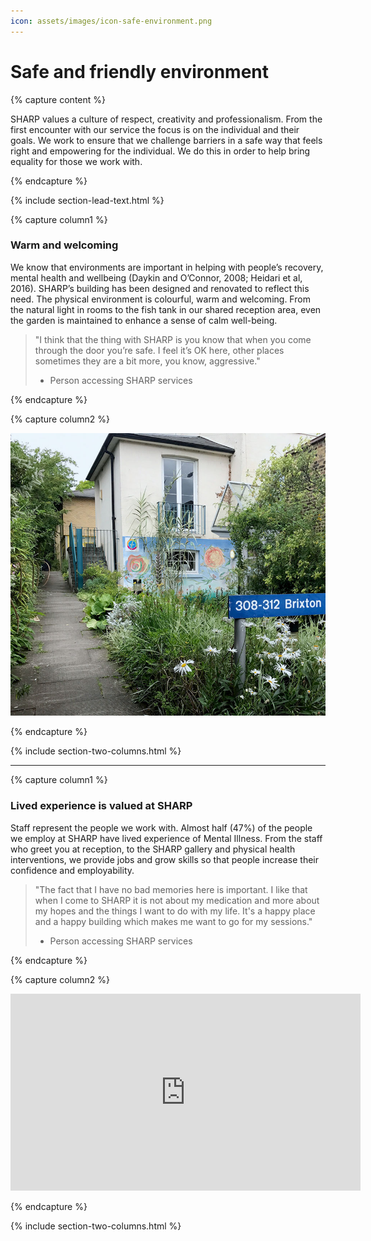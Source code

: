 ```yaml
---
icon: assets/images/icon-safe-environment.png
---
```


# Safe and friendly environment  

{% capture content %}

SHARP values a culture of respect, creativity and professionalism. From the first encounter with 
our service the focus is on the individual and their goals. We work to ensure that we challenge barriers 
in a safe way that feels right and empowering for the individual. We do this in order to help bring equality for those we work with. 

{% endcapture %}

{% include section-lead-text.html %}



{% capture column1 %}

### Warm and welcoming

We know that environments are important in helping with people’s recovery, mental health and wellbeing 
(Daykin and O’Connor, 2008; Heidari et al, 2016). SHARP’s building has been designed and renovated to reflect this need. 
The physical environment is colourful, warm and welcoming. From the natural light in rooms to the fish tank in our shared 
reception area, even the garden is maintained to enhance a sense of calm well-being. 

> "I think that the thing with SHARP is you know that when you come through the door you’re safe. 
> I feel it’s OK here, other places sometimes they are a bit more, you know, aggressive." 
> - Person accessing SHARP services 

{% endcapture %}



{% capture column2 %}

![SHARP – a warm and welcoming environment](assets/images/sharp-garden.jpg "SHARP – a warm and welcoming environment") 

{% endcapture %}


{% include section-two-columns.html %}



<hr />



{% capture column1 %}

### Lived experience is valued at SHARP

Staff represent the people we work with. Almost half (47%) of the people we employ at SHARP have lived 
experience of Mental Illness. From the staff who greet you at reception, to the SHARP gallery and physical 
health interventions, we provide jobs and grow skills so that people increase their confidence and employability. 

> "The fact that I have no bad memories here is important. I like that when I come to SHARP 
> it is not about my medication and more about my hopes and the things I want to do with my life. 
> It's a happy place and a happy building which makes me want to go for my sessions."
> - Person accessing SHARP services 

{% endcapture %}



{% capture column2 %}

<iframe data-iframe-type="video" width="560" height="315" src="https://www.youtube.com/embed/Ta-lPC6C2fg?rel=0&amp;showinfo=0" frameborder="0" allowfullscreen></iframe>

{% endcapture %}


{% include section-two-columns.html %}




